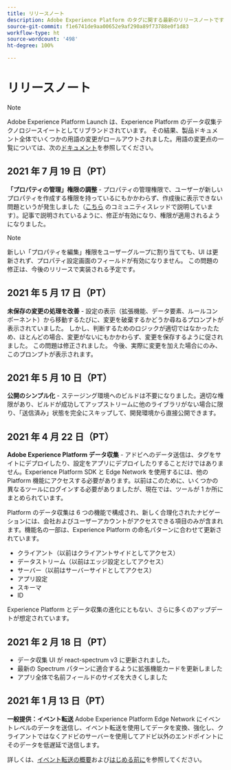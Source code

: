 ```yaml
---
title: リリースノート
description: Adobe Experience Platform のタグに関する最新のリリースノートです。
source-git-commit: f1e6741de9aa00652e9af290a89f73788e0f1d83
workflow-type: ht
source-wordcount: '498'
ht-degree: 100%

---
```


# リリースノート

>[!NOTE]
>
>Adobe Experience Platform Launch は、Experience Platform のデータ収集テクノロジースイートとしてリブランドされています。 その結果、製品ドキュメント全体でいくつかの用語の変更がロールアウトされました。用語の変更点の一覧については、次の[ドキュメント](../term-updates.md)を参照してください。

## 2021 年 7 月 19 日（PT）

**「プロパティの管理」権限の調整** - プロパティの管理権限で、ユーザーが新しいプロパティを作成する権限を持っているにもかかわらず、作成後に表示できない問題というが発生しました（[こちら](https://experienceleaguecommunities.adobe.com/t5/adobe-experience-platform-launch/technical-advisory-adjustments-to-the-manage-properties/ba-p/399176?profile.language=ja) のコミュニティスレッドで説明しています）。記事で説明されているように、修正が有効になり、権限が適用されるようになりました。

>[!NOTE]
>
>新しい「プロパティを編集」権限をユーザーグループに割り当てても、UI は更新されず、プロパティ設定画面のフィールドが有効になりません。 この問題の修正は、今後のリリースで実装される予定です。

## 2021 年 5 月 17 日（PT）

**未保存の変更の処理を改善** - 設定の表示（拡張機能、データ要素、ルールコンポーネント）から移動するたびに、変更を破棄するかどうか尋ねるプロンプトが表示されていました。 しかし、判断するためのロジックが適切ではなかったため、ほとんどの場合、変更がないにもかかわらず、変更を保存するように促されました。  この問題は修正されました。  今後、実際に変更を加えた場合にのみ、このプロンプトが表示されます。

## 2021 年 5 月 10 日（PT）

**公開のシンプル化** - ステージング環境へのビルドは不要になりました。適切な権限があり、ビルドが成功してアップストリームに他のライブラリがない場合に限り、「送信済み」状態を完全にスキップして、開発環境から直接公開できます。

## 2021 年 4 月 22 日（PT）

**Adobe Experience Platform データ収集** - アドビへのデータ送信は、タグをサイトにデプロイしたり、設定をアプリにデプロイしたりすることだけではありません。Experience Platform SDK と Edge Network を使用するには、他の Platform 機能にアクセスする必要があります。以前はこのために、いくつかの異なるツールにログインする必要がありましたが、現在では、ツールが 1 か所にまとめられています。

Platform のデータ収集は 6 つの機能で構成され、新しく合理化されたナビゲーションには、会社およびユーザーアカウントがアクセスできる項目のみが含まれます。機能名の一部は、Experience Platform の命名パターンに合わせて更新されています。

* クライアント（以前はクライアントサイドとしてアクセス）
* データストリーム（以前はエッジ設定としてアクセス）
* サーバー（以前はサーバーサイドとしてアクセス）
* アプリ設定
* スキーマ
* ID

Experience Platform とデータ収集の進化にともない、さらに多くのアップデートが想定されています。

## 2021 年 2 月 18 日（PT）

* データ収集 UI が react-spectrum v3 に更新されました。
* 最新の Spectrum パターンに適合するように拡張機能カードを更新しました
* アプリ全体で名前フィールドのサイズを大きくしました

## 2021 年 1 月 13 日（PT）

**一般提供：イベント転送** Adobe Experience Platform Edge Network にイベントレベルのデータを送信し、イベント転送を使用してデータを変換、強化し、クライアントではなくアドビのサーバーを使用してアドビ以外のエンドポイントにそのデータを低遅延で送信します。

詳しくは、[イベント転送の概要](../ui/event-forwarding/overview.md)および[はじめる前に](../ui/event-forwarding/getting-started.md)を参照してください。
